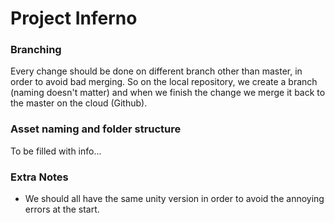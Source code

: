 # Project Inferno
### Branching
Every change should be done on different branch other than master, in order to avoid bad merging.
So on the local repository, we create a branch (naming doesn't matter) and when we finish the change
we merge it back to the master on the cloud (Github).

### Asset naming and folder structure
To be filled with info...

### Extra Notes
* We should all have the same unity version in order to avoid the annoying errors at the start.